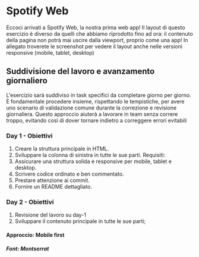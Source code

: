 # Spotify Web

Eccoci arrivati a Spotify Web, la nostra prima web app!
Il layout di questo esercizio è diverso da quelli che abbiamo riprodotto fino ad ora: il contenuto della pagina non potrà mai uscire dalla viewport, proprio come una app!
In allegato troverete le screenshot per vedere il layout anche nelle versioni responsive (mobile, tablet, desktop)

## Suddivisione del lavoro e avanzamento giornaliero

L'esercizio sarà suddiviso in task specifici da completare giorno per giorno. È fondamentale procedere insieme, rispettando le tempistiche, per avere uno scenario di validazione comune durante la correzione e revisione giornaliera. Questo approccio aiuterà a lavorare in team senza correre troppo, evitando così di dover tornare indietro a correggere errori evitabili

### Day 1 - Obiettivi

1. Creare la struttura principale in HTML.
2. Sviluppare la colonna di sinistra in tutte le sue parti.
Requisiti:
3. Assicurare una struttura solida e responsive per mobile, tablet e desktop.
4. Scrivere codice ordinato e ben commentato.
5. Prestare attenzione ai commit.
6. Fornire un README dettagliato.

### Day 2 - Obiettivi

1. Revisione del lavoro su day-1
2. Sviluppare il contenuto principale in tutte le sue parti;

#### Approccio: Mobile first

##### Font: Montserrat